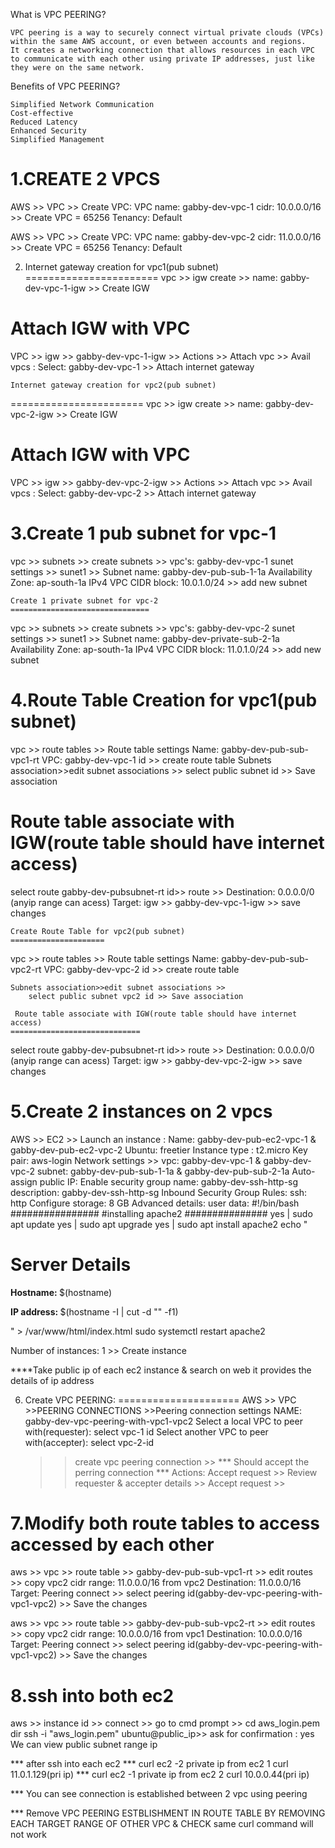 What is VPC PEERING?

```
VPC peering is a way to securely connect virtual private clouds (VPCs) within the same AWS account, or even between accounts and regions. 
It creates a networking connection that allows resources in each VPC to communicate with each other using private IP addresses, just like they were on the same network.
```

Benefits of VPC PEERING?
```
Simplified Network Communication
Cost-effective
Reduced Latency
Enhanced Security
Simplified Management
```

1.CREATE 2 VPCS
=============
AWS >> VPC >> Create VPC:
  VPC name: gabby-dev-vpc-1
  cidr: 10.0.0.0/16 >> Create VPC = 65256
  Tenancy: Default

AWS >> VPC >> Create VPC:
  VPC name: gabby-dev-vpc-2
  cidr: 11.0.0.0/16 >> Create VPC = 65256
  Tenancy: Default

2. Internet gateway creation for vpc1(pub subnet)
=======================
vpc >> igw create >> name: gabby-dev-vpc-1-igw >> Create IGW

  Attach IGW with VPC
  ===================
  VPC >> igw >> gabby-dev-vpc-1-igw >> Actions >> Attach vpc >> Avail vpcs : 
        Select: gabby-dev-vpc-1 >> Attach internet gateway

    Internet gateway creation for vpc2(pub subnet)
=======================
vpc >> igw create >> name: gabby-dev-vpc-2-igw >> Create IGW

  Attach IGW with VPC
  ===================
  VPC >> igw >> gabby-dev-vpc-2-igw >> Actions >> Attach vpc >> Avail vpcs : 
        Select: gabby-dev-vpc-2 >> Attach internet gateway

3.Create 1 pub subnet for vpc-1
===============================
vpc >> subnets >> create subnets >> 
  vpc's: gabby-dev-vpc-1
  sunet settings >> 
    sunet1 >> 
      Subnet name: gabby-dev-pub-sub-1-1a
      Availability Zone: ap-south-1a
      IPv4 VPC CIDR block: 10.0.1.0/24 >> add new subnet

    Create 1 private subnet for vpc-2
    ===============================
vpc >> subnets >> create subnets >> 
  vpc's: gabby-dev-vpc-2
  sunet settings >> 
    sunet1 >> 
      Subnet name: gabby-dev-private-sub-2-1a
      Availability Zone: ap-south-1a
      IPv4 VPC CIDR block: 11.0.1.0/24 >> add new subnet

4.Route Table Creation for vpc1(pub subnet)
=====================
vpc >> route tables >> Route table settings
    Name: gabby-dev-pub-sub-vpc1-rt
    VPC: gabby-dev-vpc-1 id >> create route table
      Subnets association>>edit subnet associations >>
        select public subnet id >> Save association
  
  Route table associate with IGW(route table should have internet access)
  =============================
  select route gabby-dev-pubsubnet-rt id>> route >>
    Destination: 0.0.0.0/0 (anyip range can acess)
    Target: igw >> gabby-dev-vpc-1-igw >> save changes

    Create Route Table for vpc2(pub subnet)
    =====================
vpc >> route tables >> Route table settings
    Name: gabby-dev-pub-sub-vpc2-rt
    VPC: gabby-dev-vpc-2 id >> create route table

    Subnets association>>edit subnet associations >>
        select public subnet vpc2 id >> Save association
    
     Route table associate with IGW(route table should have internet access)
    =============================
  select route gabby-dev-pubsubnet-rt id>> route >>
    Destination: 0.0.0.0/0 (anyip range can acess)
    Target: igw >> gabby-dev-vpc-2-igw >> save changes

5.Create 2 instances on 2 vpcs
=======================================
AWS >> EC2 >> Launch an instance :
  Name: gabby-dev-pub-ec2-vpc-1 & gabby-dev-pub-ec2-vpc-2
  Ubuntu: freetier
  Instance type : t2.micro
  Key pair: aws-login
  Network settings >>
    vpc: gabby-dev-vpc-1 & gabby-dev-vpc-2
    subnet: gabby-dev-pub-sub-1-1a & gabby-dev-pub-sub-2-1a
    Auto-assign public IP: Enable
    security group name: gabby-dev-ssh-http-sg
      description: gabby-dev-ssh-http-sg
    Inbound Security Group Rules:
      ssh: http
  Configure storage: 8 GB
 Advanced details:
    user data:
#!/bin/bash
################
#installing apache2
###############
yes | sudo apt update 
yes | sudo apt upgrade 
yes | sudo apt install apache2
echo "<h1>Server Details</h1><p><strong>Hostname: </strong> $(hostname)</p><p><strong>IP address: </strong> $(hostname -I | cut -d "" -f1)</p>" > /var/www/html/index.html
sudo systemctl restart apache2

  Number of instances: 1 >> Create instance

****Take public ip of each ec2 instance & search on web it provides the details of ip address

6. Create VPC PEERING:
=====================
AWS >> VPC >>PEERING CONNECTIONS >>Peering connection settings
    NAME: gabby-dev-vpc-peering-with-vpc1-vpc2
    Select a local VPC to peer with(requester): select vpc-1 id
    Select another VPC to peer with(accepter): select vpc-2-id 
    >> create vpc peering connection >>
    *** Should accept the perring connection ***
    Actions: Accept request >> Review requester & accepter details >> Accept request >>

7.Modify both route tables to access accessed by each other
=======================================
aws >> vpc >> route table >> gabby-dev-pub-sub-vpc1-rt >> edit routes >>
    copy vpc2 cidr range: 11.0.0.0/16 from vpc2
    Destination: 11.0.0.0/16 
    Target: Peering connect >> select peering id(gabby-dev-vpc-peering-with-vpc1-vpc2) >> Save the changes

aws >> vpc >> route table >> gabby-dev-pub-sub-vpc2-rt >> edit routes >>
    copy vpc2 cidr range: 10.0.0.0/16 from vpc1
    Destination: 10.0.0.0/16 
    Target: Peering connect >> select peering id(gabby-dev-vpc-peering-with-vpc1-vpc2) >> Save the changes


8.ssh into both ec2
=========================
aws >> instance id >> connect >> 
  go to cmd prompt >> cd aws_login.pem dir
    ssh -i "aws_login.pem" ubuntu@public_ip>>
      ask for confirmation : yes
      We can view public subnet range ip
    
*** after ssh into each ec2
*** curl ec2 -2 private ip from ec2 1
    curl 11.0.1.129(pri ip)
*** curl ec2 -1 private ip from ec2 2
    curl 10.0.0.44(pri ip)

*** You can see connection is established between 2 vpc using peering

*** Remove VPC PEERING ESTBLISHMENT IN ROUTE TABLE BY REMOVING EACH TARGET RANGE OF OTHER VPC & CHECK same curl command will not work
